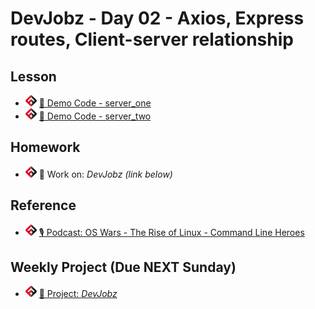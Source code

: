 # DevJobz - Day 02 - Axios, Express routes, Client-server relationship

## Lesson
<!-- - ![FSA](/logo.png) [📺 Lecture]() -->
- ![FSA](/logo.png) [👾 Demo Code - server_one](server_one.js)
- ![FSA](/logo.png) [👾 Demo Code - server_two](server_two.js)

## Homework
- ![FSA](/logo.png) 🔬 Work on: *DevJobz (link below)*

## Reference
- ![FSA](/logo.png) [🎙️ Podcast: OS Wars - The Rise of Linux - Command Line Heroes](https://www.redhat.com/en/command-line-heroes/season-1/os-wars-part-2-rise-of-linux)

## Weekly Project (Due NEXT Sunday)
- ![FSA](/logo.png) [🔬 Project: *DevJobz*](https://learn.fullstackacademy.com/workshop/5e9864796d12f200044538a5/content/5e9864796d12f200044538b3/text)
